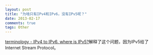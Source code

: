 ```yaml
---
layout: post
title: "为啥只有IPv4和IPv6，没有IPv5呢？"
date: 2013-02-17
comments: true
tags: Other
---
```

<a href="http://programmers.stackexchange.com/questions/185380/ipv4-to-ipv6-where-is-ipv5?newsletter=1&amp;nlcode=55865%7cc70a">terminology - IPv4 to IPv6. where is IPv5?</a>解释了这个问题，因为IPv5给了Internet Stream Protocol。<br />